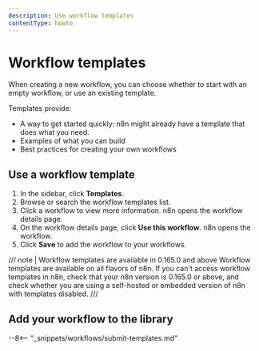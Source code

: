 ```yaml
---
description: Use workflow templates
contentType: howto
---
```


# Workflow templates

When creating a new workflow, you can choose whether to start with an empty workflow, or use an existing template.

Templates provide:

* A way to get started quickly: n8n might already have a template that does what you need.
* Examples of what you can build
* Best practices for creating your own workflows

## Use a workflow template

1. In the sidebar, click **Templates**.
2. Browse or search the workflow templates list.
3. Click a workflow to view more information. n8n opens the workflow details page.
4. On the workflow details page, click **Use this workflow**. n8n opens the workflow.
5. Click **Save** to add the workflow to your workflows.

/// note | Workflow templates are available in 0.165.0 and above
Workflow templates are available on all flavors of n8n. If you can't access workflow templates in n8n, check that your n8n version is 0.165.0 or above, and check whether you are using a self-hosted or embedded version of n8n with templates disabled.
///

## Add your workflow to the library

--8<-- "_snippets/workflows/submit-templates.md"
